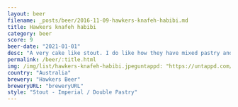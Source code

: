 ```yaml
---
layout: beer
filename: _posts/beer/2016-11-09-hawkers-knafeh-habibi.md
title: Hawkers knafeh habibi
category: beer
score: 9
beer-date: "2021-01-01"
desc: "A very cake like stout. I do like how they have mixed pastry and beer. Hard to pick individual flavours but I do like it"
permalink: /beer/:title.html
img: /img/list/hawkers-knafeh-habibi.jpeguntappd: "https://untappd.com/b/hawkers-beer-knafeh-habibi/4063923"
country: "Australia"
brewery: "Hawkers Beer"
breweryURL: "breweryURL"
style: "Stout - Imperial / Double Pastry"
---
```

